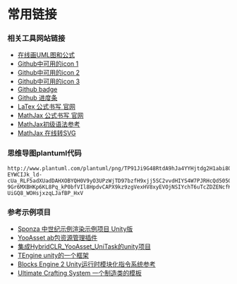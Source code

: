 # 常用链接

### 相关工具网站链接
- [在线画UML图和公式](https://plantuml.com/zh/)
- [Github中可用的icon 1](https://gist.github.com/rxaviers/7360908#file-gistfile1-md)
- [Github中可用的icon 2](https://github.com/ikatyang/emoji-cheat-sheet/blob/master/README.md)
- [Github中可用的icon 3](https://api.github.com/emojis)
- [Github badge](https://shields.io/#your-badge)
- [Github 进度条](https://github.com/fredericojordan/progress-bar)
- [LaTex 公式书写 官网](https://www.latex-project.org/)
- [MathJax 公式书写 官网](https://www.mathjax.org/)
- [MathJax初级语法参考](https://math.meta.stackexchange.com/questions/5020/mathjax-basic-tutorial-and-quick-reference)
- [MathJax 在线转SVG](https://viereck.ch/latex-to-svg/)

### 思维导图plantuml代码
```
http://www.plantuml.com/plantuml/png/TP91Ji9G48RtdA9hJa4YYHjtdg2H1abi8OBxaXOfKeiIHCGAD40e9XODWaqBUfdEUuzR-EYWCIJk_ld-cUa_RLF5adXUadDAHXOBYQH0V9yO3UPzWjTD97bzfH9xjj5SC2vvdHIYS4W7PJRHcQd505OgD6wPvu3Ht4xWx9-9Gr6MXBHKp6KL8Pq_kP0bfVIl8HpdvCAPX9kz9zgVexHV8xyEVOjNSIYchT6uTcZDZENcfKNcTr3HwFk0Wps2iOWQiec1XmG1hKrZIQqfU4jSZVTh9dcO8J0wf7rFN0TMZHYmiXdvNVJCQXIEwAfDtJe7UsJ_YR_kMmYzNJ_u_cOQ8iVjmmgCgYWNEWbkk1IWiep2TWmFJaKbAntbinX0xnDj3asJbXTS8xEVISUYZaUxEaR0Stqr2Xvvz_QDDCqV1pFGbik-UiGQ8_WOHsjxzqLJafBP_HxV
```

### 参考示例项目
- [Sponza 中世纪示例渲染示例项目 Unity版](https://github.com/Unity-Technologies/Classic-Sponza/tree/main)
- [YooAsset ab包资源管理插件](https://github.com/tuyoogame/YooAsset)
- [集成HybridCLR_YooAsset_UniTask的unity项目](https://github.com/JoinEnjoyJoyYangLingYun/HybridCLR_YooAsset_UniTask)
- [TEngine unity的一个框架](https://github.com/ALEXTANGXIAO/TEngine)
- [Blocks Engine 2 Unity运行时模块化指令系统参考](https://assetstore.unity.com/packages/templates/systems/blocks-engine-2-201602)
- [Ultimate Crafting System 一个制造类的模板](https://assetstore.unity.com/packages/tools/game-toolkits/ultimate-crafting-system-203965#description)
